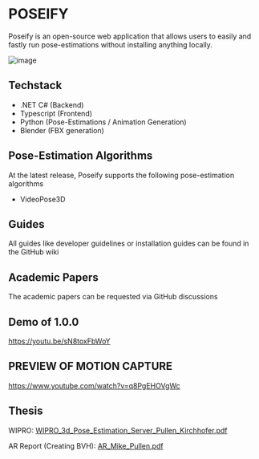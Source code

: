 # POSEIFY
Poseify is an open-source web application that allows users to easily and fastly run pose-estimations without installing anything locally.

![image](https://github.com/fierc3/poseify/assets/16936182/a1f9159c-2aac-4f54-a01b-b22b68b8f95a)

## Techstack
- .NET C# (Backend)
- Typescript (Frontend)
- Python (Pose-Estimations / Animation Generation)
- Blender (FBX generation) 

## Pose-Estimation Algorithms
At the latest release, Poseify supports the following pose-estimation algorithms
- VideoPose3D

## Guides
All guides like developer guidelines or installation guides can be found in the GitHub wiki

## Academic Papers
The academic papers can be requested via GitHub discussions

## Demo of 1.0.0
https://youtu.be/sN8toxFbWoY

## PREVIEW OF MOTION CAPTURE
https://www.youtube.com/watch?v=q8PgEHOVgWc

## Thesis
WIPRO: [WIPRO_3d_Pose_Estimation_Server_Pullen_Kirchhofer.pdf](https://github.com/fierc3/poseify/files/13784812/WIPRO_3d_Pose_Estimation_Server_Pullen_Kirchhofer.pdf)

AR Report (Creating BVH): [AR_Mike_Pullen.pdf](https://github.com/fierc3/poseify/files/13796751/AR_Mike_Pullen.pdf)

